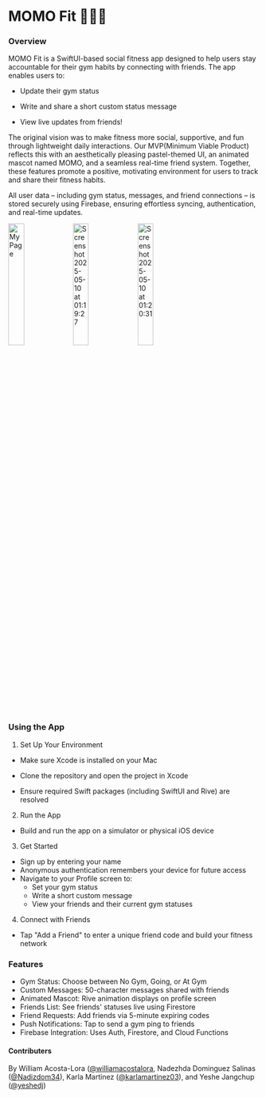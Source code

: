 # MOMO Fit 🎀🐱💪

### Overview
MOMO Fit is a SwiftUI-based social fitness app designed to help users stay accountable for their gym habits by connecting with friends. The app enables users to:

- Update their gym status 

- Write and share a short custom status message 

- View live updates from friends!

The original vision was to make fitness more social, supportive, and fun through lightweight daily interactions. Our MVP(Minimum Viable Product) reflects this with an aesthetically pleasing pastel-themed UI, an animated mascot named MOMO, and a seamless real-time friend system. Together, these features promote a positive, motivating environment for users to track and share their fitness habits.

All user data – including gym status, messages, and friend connections – is stored securely using Firebase, ensuring effortless syncing, authentication, and real-time updates.

<img src="https://github.com/user-attachments/assets/031eedbd-7232-4274-8a6b-bc0f06d5cf01" width="25%" alt="My Page" />
<img src="https://github.com/user-attachments/assets/8f926ac3-4404-496b-910d-6b1f453af021" width="25%" alt="Screenshot 2025-05-10 at 01:19:27" />
<img src="https://github.com/user-attachments/assets/73729f6b-9841-4119-825b-ac46eb2e05a2" width="25%" alt="Screenshot 2025-05-10 at 01:20:31" />

### Using the App
1. Set Up Your Environment
- Make sure Xcode is installed on your Mac

- Clone the repository and open the project in Xcode
- Ensure required Swift packages (including SwiftUI and Rive) are resolved

2. Run the App
- Build and run the app on a simulator or physical iOS device

3. Get Started
- Sign up by entering your name
- Anonymous authentication remembers your device for future access
- Navigate to your Profile screen to:
    - Set your gym status
  - Write a short custom message 
  - View your friends and their current gym statuses

4. Connect with Friends
- Tap "Add a Friend" to enter a unique friend code and build your fitness network

### Features
- Gym Status: Choose between No Gym, Going, or At Gym
- Custom Messages: 50-character messages shared with friends
- Animated Mascot: Rive animation displays on profile screen
- Friends List: See friends' statuses live using Firestore
- Friend Requests: Add friends via 5-minute expiring codes
- Push Notifications: Tap to send a gym ping to friends
- Firebase Integration: Uses Auth, Firestore, and Cloud Functions

#### Contributers
By William Acosta-Lora ([@williamacostalora](https://github.com/williamacostalora), Nadezhda Dominguez Salinas ([@Nadizdom34](https://github.com/Nadizdom34)), Karla Martinez ([@karlamartinez03](https://github.com/karlamartinez03)), and Yeshe Jangchup ([@yeshedj](https://github.com/yeshdj))
